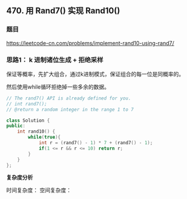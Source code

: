 ## 470. 用 Rand7() 实现 Rand10()

### 题目

https://leetcode-cn.com/problems/implement-rand10-using-rand7/

### 思路1： k 进制诸位生成 + 拒绝采样

保证等概率，先扩大组合，通过k进制模式，保证组合的每一位是同概率的。

然后使用while循环拒绝掉一些多余的数据。

```C++
// The rand7() API is already defined for you.
// int rand7();
// @return a random integer in the range 1 to 7

class Solution {
public:
    int rand10() {
        while(true){
            int r = (rand7() - 1) * 7 + (rand7() - 1);
            if(1 <= r && r <= 10) return r;
        }
    }
};
```

**复杂度分析**

时间复杂度：
空间复杂度：